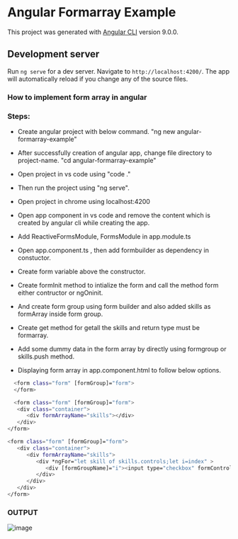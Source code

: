# Angular Formarray Example

This project was generated with [Angular CLI](https://github.com/angular/angular-cli) version 9.0.0.

## Development server

Run `ng serve` for a dev server. Navigate to `http://localhost:4200/`. The app will automatically reload if you change any of the source files.

### How to implement form array in angular

### Steps: 

- Create angular project with below command.
	"ng new angular-formarray-example"

- After successfully creation of angular app, change file directory to project-name.
	"cd angular-formarray-example"

- Open project in vs code using "code ."

- Then run the project using "ng serve".

- Open project in chrome using localhost:4200

- Open app component in vs code and remove the content which is created by angular cli while creating the app.

- Add ReactiveFormsModule, FormsModule in app.module.ts

- Open app.component.ts , then add formbuilder as dependency in constuctor.

- Create form variable above the constructor.

- Create formInit method to intialize the form and call the method form either contructor or ngOninit.

- And create form group using form builder and also added skills as formArray inside form group.

- Create get method for getall the skills and return type must be formarray.

- Add some dummy data in the form array by directly using formgroup or skills.push method.

- Displaying form array in app.component.html to follow below options.
 
```bash
  <form class="form" [formGroup]="form">
  </form>
```

```bash
  <form class="form" [formGroup]="form">
   <div class="container">
      <div formArrayName="skills"></div>
   </div>
</form>
```
  

```bash
<form class="form" [formGroup]="form">
   <div class="container">
      <div formArrayName="skills">
         <div *ngFor="let skill of skills.controls;let i=index" >
            <div [formGroupName]="i"><input type="checkbox" formControlName="checked" /> {{skill.get('name').value}}</div>
         </div>
      </div>
   </div>
</form>
```
  
  
  ### OUTPUT
  
  
  ![image](https://user-images.githubusercontent.com/98155788/168487254-25c17ec3-6ffe-4fda-80e2-95ead1e0e49c.png)

